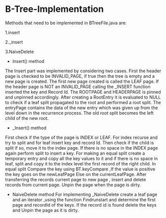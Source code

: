 # B-Tree-Implementation

Methods that need to be implemented in BTreeFile.java are:

1.insert

2._insert 

3.NaiveDelete  

- Insert() method

The Insert part was implemented by considering two cases. First the header page is checked to be INVALID_PAGE, if true then the tree is empty and a new page is created. The first new page created is called the LEAF page. If the header page is NOT an INVALID_PAGE calling the _INSERT function inserted the key and Record Id.  The ROOTPAGE and HEADERPAGE is pinned and unpinned accordingly. After creating a RootEntry it is evaluated to NULL to check if a leaf split propagated to the root and performed a root split. The entryPage contains the data of the new entry which was given up from the level down in the recurrence process. The old root split becomes the left child of the new root.

- _Insert() method

First check if the type of the page is INDEX or LEAF. For index recurse and try to split and for leaf insert key and record Id. Then check if the child is split if so, move it to the index page. If there is no space in the INDEX page again perform split to insert a key. For making an equal split create a temporary entry and copy all the key values to it and if there is no space in leaf, split and copy it to the index level the first record of the right child. In equal split Compare the key using BT.keyCompare ,If the value is positive the key goes on the newLeafPage Else on the currentLeafPage. After transferring the records current page to new page , insert and delete records from current page. Unpin the page when the page is dirty.

- NaiveDelete method
For implementing _NaiveDelete create a leaf page and an iterator ,using the function Findrunstart and determine the first page and recordId of the keys. If the record id is found delete the keys and Unpin the page as it is dirty.
